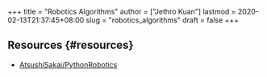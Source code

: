 +++
title = "Robotics Algorithms"
author = ["Jethro Kuan"]
lastmod = 2020-02-13T21:37:45+08:00
slug = "robotics_algorithms"
draft = false
+++

## Resources {#resources}

-   [AtsushiSakai/PythonRobotics](https://github.com/AtsushiSakai/PythonRobotics)
